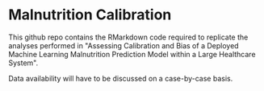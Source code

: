 # Malnutrition Calibration

This github repo contains the RMarkdown code required to replicate the analyses performed in "Assessing Calibration and Bias of a Deployed Machine Learning Malnutrition Prediction Model within a Large Healthcare System".

Data availability will have to be discussed on a case-by-case basis.
